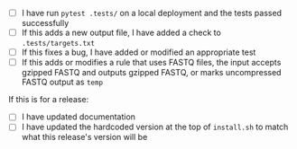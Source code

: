 * [ ] I have run `pytest .tests/` on a local deployment and the tests passed successfully
* [ ] If this adds a new output file, I have added a check to `.tests/targets.txt`
* [ ] If this fixes a bug, I have added or modified an appropriate test
* [ ] If this adds or modifies a rule that uses FASTQ files, the input accepts gzipped FASTQ and outputs gzipped FASTQ, or marks uncompressed FASTQ output as `temp`

If this is for a release:
* [ ] I have updated documentation
* [ ] I have updated the hardcoded version at the top of `install.sh` to match what this release's version will be
